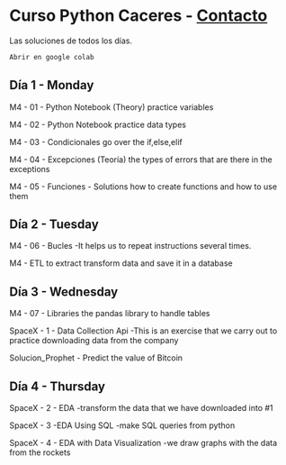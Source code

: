 # Curso Python Caceres - [Contacto](mailto:cursopythoncaceres@lubay.es)

Las soluciones de todos los días.
```bash
Abrir en google colab
```

## Día 1 - Monday

M4 - 01 - Python Notebook (Theory) practice variables

M4 - 02 - Python Notebook practice data types

M4 - 03 - Condicionales go over the if,else,elif

M4 - 04 - Excepciones (Teoría) 
the types of errors that are there in the exceptions

M4 - 05 - Funciones - Solutions how to create functions and how to use them

## Día 2 - Tuesday

M4 - 06 - Bucles 
-It helps us to repeat instructions several times.

M4 - ETL to extract transform data and save it in a database

## Día 3 - Wednesday

M4 - 07 - Libraries the pandas library to handle tables

SpaceX - 1 - Data Collection Api 
-This is an exercise that we carry out to practice downloading data from the company

Solucion_Prophet - Predict the value of Bitcoin

## Día 4 - Thursday

SpaceX - 2 - EDA 
-transform the data that we have downloaded into #1

SpaceX - 3 -EDA Using SQL 
-make SQL queries from python

SpaceX - 4 - EDA with Data Visualization 
-we draw graphs with the data from the rockets
